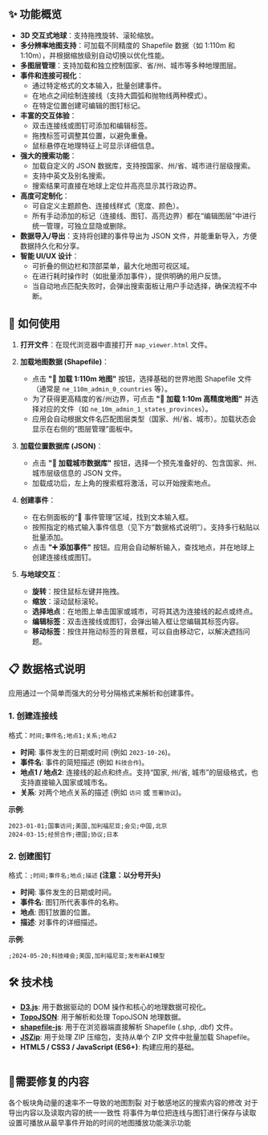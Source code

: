 ## ✨ 功能概览

*   **3D 交互式地球**：支持拖拽旋转、滚轮缩放。
*   **多分辨率地图支持**：可加载不同精度的 Shapefile 数据（如 1:110m 和 1:10m），并根据缩放级别自动切换以优化性能。
*   **多图层管理**：支持加载和独立控制国家、省/州、城市等多种地理图层。
*   **事件和连接可视化**：
    *   通过特定格式的文本输入，批量创建事件。
    *   在地点之间绘制连接线（支持大圆弧和抛物线两种模式）。
    *   在特定位置创建可编辑的图钉标记。
*   **丰富的交互体验**：
    *   双击连接线或图钉可添加和编辑标签。
    *   拖拽标签可调整其位置，以避免重叠。
    *   鼠标悬停在地理特征上可显示详细信息。
*   **强大的搜索功能**：
    *   加载自定义的 JSON 数据库，支持按国家、州/省、城市进行层级搜索。
    *   支持中英文及别名搜索。
    *   搜索结果可直接在地球上定位并高亮显示其行政边界。
*   **高度可定制化**：
    *   可自定义主题颜色、连接线样式（宽度、颜色）。
    *   所有手动添加的标记（连接线、图钉、高亮边界）都在“编辑图层”中进行统一管理，可独立显隐或删除。
*   **数据导入/导出**：支持将创建的事件导出为 JSON 文件，并能重新导入，方便数据持久化和分享。
*   **智能 UI/UX 设计**：
    *   可折叠的侧边栏和顶部菜单，最大化地图可视区域。
    *   在进行耗时操作时（如批量添加事件），提供明确的用户反馈。
    *   当自动地点匹配失败时，会弹出搜索面板让用户手动选择，确保流程不中断。

## 🚀 如何使用

1.  **打开文件**：在现代浏览器中直接打开 `map_viewer.html` 文件。

2.  **加载地图数据 (Shapefile)**：
    *   点击 **"📁 加载 1:110m 地图"** 按钮，选择基础的世界地图 Shapefile 文件（通常是 `ne_110m_admin_0_countries` 等）。
    *   为了获得更高精度的省/州边界，可点击 **"📁 加载 1:10m 高精度地图"** 并选择对应的文件（如 `ne_10m_admin_1_states_provinces`）。
    *   应用会自动根据文件名匹配图层类型（国家、州/省、城市）。加载状态会显示在右侧的“图层管理”面板中。

3.  **加载位置数据库 (JSON)**：
    *   点击 **"📍 加载城市数据库"** 按钮，选择一个预先准备好的、包含国家、州、城市层级信息的 JSON 文件。
    *   加载成功后，左上角的搜索框将激活，可以开始搜索地点。

4.  **创建事件**：
    *   在右侧面板的“📅 事件管理”区域，找到文本输入框。
    *   按照指定的格式输入事件信息（见下方“数据格式说明”）。支持多行粘贴以批量添加。
    *   点击 **"➕ 添加事件"** 按钮。应用会自动解析输入，查找地点，并在地球上创建连接线或图钉。

5.  **与地球交互**：
    *   **旋转**：按住鼠标左键并拖拽。
    *   **缩放**：滚动鼠标滚轮。
    *   **选择地点**：在地图上单击国家或城市，可将其选为连接线的起点或终点。
    *   **编辑标签**：双击连接线或图钉，会弹出输入框让您编辑其标签内容。
    *   **移动标签**：按住并拖动标签的背景框，可以自由移动它，以解决遮挡问题。

## 📋 数据格式说明

应用通过一个简单而强大的分号分隔格式来解析和创建事件。

### 1. 创建连接线

格式：`时间;事件名;地点1;关系;地点2`

*   **时间**: 事件发生的日期或时间 (例如 `2023-10-26`)。
*   **事件名**: 事件的简短描述 (例如 `科技合作`)。
*   **地点1 / 地点2**: 连接线的起点和终点。支持“国家, 州/省, 城市”的层级格式，也支持直接输入国家或城市名。
*   **关系**: 对两个地点关系的描述 (例如 `访问` 或 `签署协议`)。

**示例**:
```
2023-01-01;国事访问;美国,加利福尼亚;会见;中国,北京
2024-03-15;经贸合作;德国;协议;日本
```

### 2. 创建图钉

格式：`;时间;事件名;地点;描述`
**(注意：以分号开头)**

*   **时间**: 事件发生的日期或时间。
*   **事件名**: 图钉所代表事件的名称。
*   **地点**: 图钉放置的位置。
*   **描述**: 对事件的详细描述。

**示例**:
```
;2024-05-20;科技峰会;美国,加利福尼亚;发布新AI模型
```

## 🛠️ 技术栈

*   **[D3.js](https://d3js.org/)**: 用于数据驱动的 DOM 操作和核心的地理数据可视化。
*   **[TopoJSON](https://github.com/topojson/topojson)**: 用于解析和处理 TopoJSON 地理数据。
*   **[shapefile-js](https://github.com/mbostock/shapefile)**: 用于在浏览器端直接解析 Shapefile (.shp, .dbf) 文件。
*   **[JSZip](https://stuk.github.io/jszip/)**: 用于处理 ZIP 压缩包，支持从单个 ZIP 文件中批量加载 Shapefile。
*   **HTML5 / CSS3 / JavaScript (ES6+)**: 构建应用的基础。
```

```

## 🐔需要修复的内容

各个板块角动量的速率不一导致的地图割裂
对于敏感地区的搜索内容的修改
对于导出内容以及读取内容的统一一致性
将事件为单位把连线与图钉进行保存与读取
设置可播放从最早事件开始的时间的地图播放功能演示功能

```

